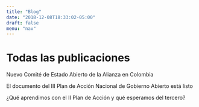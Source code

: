 ```yaml
---
title: "Blog"
date: "2018-12-08T18:33:02-05:00"
draft: false
menu: "nav"
---
```


# Todas las publicaciones

Nuevo Comité de Estado Abierto de la Alianza en Colombia


El documento del III Plan de Acción Nacional de Gobierno Abierto está listo


¿Qué aprendimos con el II Plan de Acción y qué esperamos del tercero?
